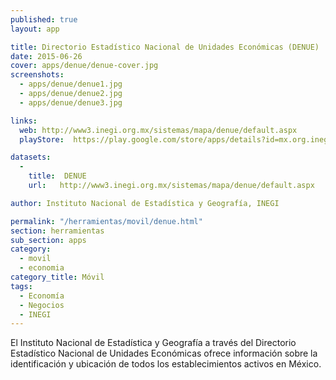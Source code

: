 ```yaml
---
published: true
layout: app

title: Directorio Estadístico Nacional de Unidades Económicas (DENUE)
date: 2015-06-26
cover: apps/denue/denue-cover.jpg
screenshots:
  - apps/denue/denue1.jpg
  - apps/denue/denue2.jpg
  - apps/denue/denue3.jpg

links:
  web: http://www3.inegi.org.mx/sistemas/mapa/denue/default.aspx
  playStore:  https://play.google.com/store/apps/details?id=mx.org.inegi.denuemv

datasets:
  -
    title:  DENUE
    url:   http://www3.inegi.org.mx/sistemas/mapa/denue/default.aspx

author: Instituto Nacional de Estadística y Geografía, INEGI

permalink: "/herramientas/movil/denue.html"
section: herramientas
sub_section: apps
category:
  - movil
  - economia
category_title: Móvil
tags:
  - Economía
  - Negocios
  - INEGI
---
```


El Instituto Nacional de Estadística y Geografía a través del Directorio Estadístico Nacional de Unidades Económicas ofrece información sobre la identificación y ubicación de todos los establecimientos activos en México.

